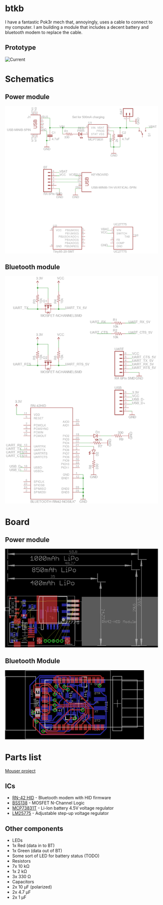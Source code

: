 # btkb

I have a fantastic Pok3r mech that, annoyingly, uses a cable to connect to my computer. I am building a module that includes a decent battery and bluetooth modem to replace the cable.

## Prototype
![Current](http://i.imgur.com/KuKHyuh.jpg)

# Schematics
## Power module
![Power module schematics](https://raw.githubusercontent.com/HokieGeek/btkb/master/power.png)
## Bluetooth module
![Bluetooth module schematics](https://raw.githubusercontent.com/HokieGeek/btkb/master/bt.png)

# Board
## Power module
![Power module board](https://raw.githubusercontent.com/HokieGeek/btkb/master/power.brd.png)
## Bluetooth Module
![Bluetooth module board](https://raw.githubusercontent.com/HokieGeek/btkb/master/bt.brd.png)

# Parts list
[Mouser project](https://www.mouser.com/ProjectManager/ProjectDetail.aspx?ProjectGUID=d7660f5c-4cd6-4143-9f81-287e7d12060d)

## ICs
- [RN-42 HID](http://www.sparkfun.com/datasheets/Wireless/Bluetooth/rn-42-ds.pdf) - Bluetooth modem with HID firmware
- [BSS138](https://www.fairchildsemi.com/datasheets/BS/BSS138.pdf) - MOSFET N-Channel Logic
- [MCP73831T](https://www.sparkfun.com/datasheets/Prototyping/Batteries/MCP73831T.pdf) - Li-Ion battery 4.5V voltage regulator
- [LM25775](http://www.ti.com/lit/ds/symlink/uc2577-adj.pdf) - Adjustable step-up voltage regulator

## Other components

* LEDs
 * 1x Red (data in to BT)
 * 1x Green (data out of BT)
 * Some sort of LED for battery status (TODO)
* Resistors
 * 7x 10 kΩ
 * 1x 2 kΩ
 * 3x 330 Ω
* Capacitors
 * 2x 10 µF (polarized)
 * 2x 4.7 µF
 * 2x 1 µF
